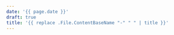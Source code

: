 ```yaml
---
date: '{{ page.date }}'
draft: true
title: '{{ replace .File.ContentBaseName "-" " " | title }}'
---
```

